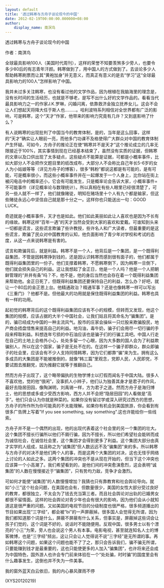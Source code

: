```yaml
---
layout: default
title: '透过韩寒与方舟子谈论现今的中国'
date: 2012-02-19T00:00:00.000000+08:00
author:
    display_name: 南溟鸟
---
```


透过韩寒与方舟子谈论现今的中国

作者：南溟鸟

全球最具影响100人（美国时代周刊），这样的荣誉不知要羡煞多少旁人，也要令多少80后的有志青年汗颜。韩寒做到了，用中国人的方式做到了。去谈论多少人帮助韩寒刷票而让其“黄袍加身”并无意义，而真正有意义的是去“学习”这“全球最具影响力的100人”怎样影响了中国。

我并未过多关注韩寒，也没有看过他的文学作品，因为根植在我脑海里的理念是，没有长时间的生活经历，也就是不够老，是写不出什么好的文学作品的。看看当代最具影响力之一的作家J.K.罗琳，闪婚闪离，依靠救济金独立抚养女儿。这会不会让人们想起天将降大任于斯人也.........。哈利波特系列相信对全世界都有广泛的影响，可是韩寒，这个“天才”作家，他带来的影响力究竟有几许？又到底影响了什么？

有人说韩寒的出现批判了中国当今的教育体制，是的，当年是这么回事，这样的“天才”确实让人眼前一亮，而他多门功课不及格使得广大群众对中国的教育体制产生怀疑。可如今，方舟子的推论正在使“韩寒并不是天才”这个推论成立的几率无限接近于100%，其实事情到现在已经基本结束了，虽然没有实质的证据，但韩寒的文章以及口供出现了太多疑点，这些疑点不能算是证据，可都是小概率事件，比如大部分人不会把作文题目里的纸改成布，大部分人不会称比自己年长5-6岁的女人为小姑娘等等（详见方舟子的博客），很多“韩粉”都说这都是有可能的，是有可能，可是概率很小，而这些小概率事件并在一起爆发于一个人身上，比你站在街上被闪电击中的概率还小，它会有可能发生，只是概率论会告诉大家，小概率事件=不可能事件（详见概率论与数理统计）。所以真相在有些人眼里已经很清楚了，可另一些人就不一样了，他们就像赌徒，明知在赌场里十个人有九个都是输家，但这些赌徒永远心中坚信自己就是那十分之一。这样你也只能送出一句：GOOD LUCK。

奇迹就是小概率事件，天才也是如此。他们如此美丽如此让人喜欢也是因为不长有的缘故。韩寒这样“百年一遇”的天才当然会受到大家的喜欢和爱戴。可谁知到头来一切都是谎言，这些谎言欺骗了些许教授，些许名人和广大读者，但最重要的是这些谎言，欺骗了民众对中国教育的认知，他负面影响了青少年对学校和考试的态度，从这一点来说韩寒是有害的。

谎言和欺骗背后，就是利益。韩寒不是一个人，他背后是一个集团，是一个既得利益集团，不管是因韩寒挣到钱的，还是因认识韩寒而感到很有面子的，他们都属于既得利益集团里的一份子。他们支撑着韩寒，不愿韩寒倒下，因为韩寒一旦倒下，他们就会损失自己的利益。这让我想起了金正日，他是一个人吗？他是一个人把朝鲜管理的“井井有条”吗？不，他不是，他的身后当然也会存在着一个既得利益集团来帮助他。金正日死了，但既得利益集团还要保持自己的利益，怎么办？好吧，就让一个80后的金正恩上台。他精通政治？精通军事？还是也像韩寒一样可以写出《三重门》？他都不是。但他最大的功用就是保住既得利益集团的利益。韩寒也具有一样的功用。

起初觉的韩寒背后的这个既得利益集团应该有不小的规模，但转而又发现，他这个集团的规模，应该占据的大半个中国社会，让我们姑且将其命名为“骗集团”。是的，骗已经成为中国的一种主流风气。股市的庄家会操纵一只烂股来欺骗股民，地产商会捂盘惜售来提高自己的利益。地沟油，毒牛奶，骗子们会用尽一切行骗的手段来榨取利益。料想连年亏损的中石油应该也是骗子们的行骗工具吧。中国人行走在自己的土地上会格外小心，处处多留一个心眼，因为大多数的国人会为了利益欺骗别人，所以在这个国家，骗子是无处不在的。在这样一个骗子即群众，群众即骗子的社会里，应该会有不少人支持同情韩寒，因为它们都靠“骗”来为生。拥有这么多成员的大集团是不能被推倒的，就像“韩三篇”里观念，党即人民，人民即党，不要试图去推翻党，因为推翻它就等于推翻自己。

然而方舟子出现了，这个略带偏执的生物学博士以打假而闻名于中国大陆。很多人不喜欢他，觉的他“很闲”，没事抓人小辫子，他们认为独善其身才是君子的作风，最好去隐居田园，像陶渊明，刘禹锡一样，方为君子之道。然而方舟子是海归博士，他的思想或多或少受西方影响，西方人并不会把“隐居田园”的人看做是“高手”。他们只会认为你就是种菜的。如果你没有留过学或深入研究过西方的思想，方舟子的所作所为你可能真的不太能理解。如果你有机会到美国旅游，你会看到有很多广告牌上写着"If you see something, say something".这也许能给你一些线索。

方舟子并不是一个偶然的出现，他的出现代表着这个社会里的另一个集团的壮大。这个集团不擅长行骗所以他们不屑行骗，因为不擅长，所以他们希望社会能转而成为诚信社会，在诚信社会里，这个集团才会得到更多了利益。这个集团大部分由真才实学的人组成，姑且称之为“诚集团”但人数远远不及“骗集团”来的多。所以韩寒与方舟子的对决不是他们两个人的事，而是这两个大集团的对决，这也无怪乎网络上讨论的人如此之多。这两个集团的冲突也不是从现在开始的，但当下这个冲突也应该算一个小高潮了。我们希望看到的，是他们间的冲突愈演愈烈，这会表明“诚集团”的人数在慢慢接近于“骗集团”，只有势均力敌，竞争才会激烈。

可如何才能使“诚集团”的人数慢慢增加？我猜也只有靠教育和社会舆论导向。就如“小三”这个社会问题，在美国也会有，但数量很少，美国的女性大部分受过良好的教育，都很独立，不太会为了钱去充当第三者。而且社会舆论对出轨的已婚男女都很不留情面。这样的社会舆论对青少年也会有很大的影响，因为他们会从小就知道这是很严重的问题。又如美国的电视节目的分级制度也很严格，很多频道播出的节目如果出现“三字经”，都会被“bi"的一声屏蔽掉。很多国人会觉得无所谓，因为我们都知道那个词是什么，屏蔽不屏蔽有什么关系，但事实是，屏蔽掉这些词会让孩子们觉的，这个词是不好的，说话时不能随便用。反观中国，很多男士以有个漂亮的“小三”为荣，旁人也会说这个男人有本事。电影电视，甚至就连知名人士的博客微博，也是“三字经”频出，这让只会让人觉得说不说“三字经”是无所谓的事。再如韩寒这个问题，如果这个问题也能不了了之，那只会告诉我们，骗不骗无所谓，只要能赚到钱才是最重要的，这也只能使更多的人加入“骗集团”，也许将来还会成为中国特色，国外游人也许会专门前来体验在一个“处处骗，时时骗”的国度里会有什么趣事发生，这倒也并不失为一件美事。

我的窗外蓝天白云依旧，我的内心暴风骤雨不停

(XYS20120219)

